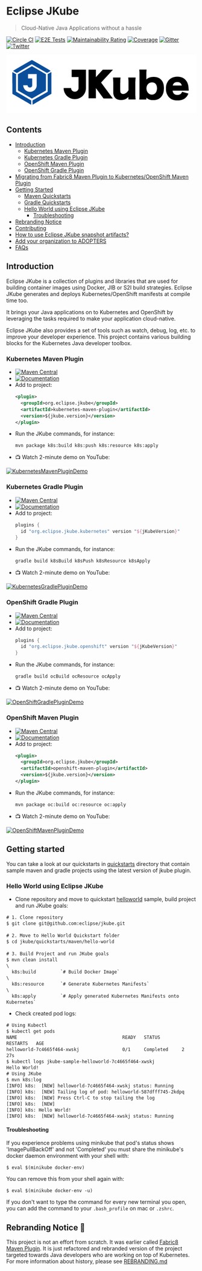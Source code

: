 # Eclipse JKube

> Cloud-Native Java Applications without a hassle

[![Circle CI](https://circleci.com/gh/eclipse/jkube/tree/master.svg?style=shield)](https://circleci.com/gh/eclipse/jkube/tree/master)
[![E2E Tests](https://github.com/jkubeio/jkube-integration-tests/actions/workflows/e2e-tests.yml/badge.svg)](https://github.com/jkubeio/jkube-integration-tests/actions/workflows/e2e-tests.yml)
[![Maintainability Rating](https://sonarcloud.io/api/project_badges/measure?project=jkubeio_jkube&metric=sqale_rating)](https://sonarcloud.io/dashboard?id=jkubeio_jkube)
[![Coverage](https://sonarcloud.io/api/project_badges/measure?project=jkubeio_jkube&metric=coverage)](https://sonarcloud.io/dashboard?id=jkubeio_jkube)
[![Gitter](https://badges.gitter.im/eclipse/jkube.svg)](https://gitter.im/eclipse/jkube?utm_source=badge&utm_medium=badge&utm_campaign=pr-badge)
[![Twitter](https://img.shields.io/twitter/follow/jkubeio?style=social)](https://twitter.com/jkubeio)

<p align="center">
  <a href="https://www.eclipse.dev/jkube/">
    <img src="./media/JKube-Logo-final-horizontal-color.png" alt="Eclipse JKube" title="The Eclipse JKube Logo"/>
  </a>
</p>

## Contents

- [Introduction](#introduction)
  - [Kubernetes Maven Plugin](#kubernetes-maven-plugin)
  - [Kubernetes Gradle Plugin](#kubernetes-gradle-plugin)
  - [OpenShift Maven Plugin](#openshift-maven-plugin)
  - [OpenShift Gradle Plugin](#openshift-gradle-plugin)
- [Migrating from Fabric8 Maven Plugin to Kubernetes/OpenShift Maven Plugin](https://www.eclipse.dev/jkube/docs/migration-guide)
- [Getting Started](#getting-started)
  - [Maven Quickstarts](./quickstarts/maven)
  - [Gradle Quickstarts](./quickstarts/gradle)
  - [Hello World using Eclipse JKube](#hello-world-using-eclipse-jkube)
    - [Troubleshooting](#troubleshooting)
- [Rebranding Notice](#rebranding-notice--loudspeaker-)
- [Contributing](https://www.eclipse.dev/jkube/contributing/)
- [How to use Eclipse JKube snapshot artifacts?](./USING-SNAPSHOT-ARTIFACTS.md)
- [Add your organization to ADOPTERS](./ADOPTERS.md)
- [FAQs](https://www.eclipse.dev/jkube/docs/kubernetes-maven-plugin/#faq)

## Introduction

Eclipse JKube is a collection of plugins and libraries that are used for building container images using Docker, JIB or
S2I build strategies. Eclipse JKube generates and deploys Kubernetes/OpenShift manifests at compile time too.

It brings your Java applications on to Kubernetes and OpenShift by leveraging the tasks required to make your
application cloud-native.

Eclipse JKube also provides a set of tools such as watch, debug, log, etc. to improve your developer experience.
This project contains various building blocks for the Kubernetes Java developer toolbox.

### Kubernetes Maven Plugin

- [![Maven Central](https://img.shields.io/maven-central/v/org.eclipse.jkube/kubernetes-maven-plugin.svg?label=Maven%20Central)](https://search.maven.org/search?q=g:%22org.eclipse.jkube%22%20AND%20a:%22kubernetes-maven-plugin%22)
- [![Documentation](https://img.shields.io/badge/plugin-documentation-lightgrey)](https://www.eclipse.dev/jkube/docs/kubernetes-maven-plugin)
- Add to project:
  ```xml
  <plugin>
    <groupId>org.eclipse.jkube</groupId>
    <artifactId>kubernetes-maven-plugin</artifactId>
    <version>${jkube.version}</version>
  </plugin>
  ```
- Run the JKube commands, for instance:
  ```shell
  mvn package k8s:build k8s:push k8s:resource k8s:apply
  ```
- :tv: Watch 2-minute demo on YouTube:

[![KubernetesMavenPluginDemo](https://img.youtube.com/vi/FHz5q8ERtPk/0.jpg)](https://youtu.be/FHz5q8ERtPk)

### Kubernetes Gradle Plugin

- [![Maven Central](https://img.shields.io/maven-central/v/org.eclipse.jkube.kubernetes/org.eclipse.jkube.kubernetes.gradle.plugin.svg?label=Maven%20Central)](https://search.maven.org/search?q=g:%22org.eclipse.jkube.kubernetes%22%20AND%20a:%22org.eclipse.jkube.kubernetes.gradle.plugin%22)
- [![Documentation](https://img.shields.io/badge/plugin-documentation-lightgrey)](https://www.eclipse.dev/jkube/docs/kubernetes-gradle-plugin/)
- Add to project:
  ```groovy
  plugins {
    id "org.eclipse.jkube.kubernetes" version "${jKubeVersion}"
  }
  ```
- Run the JKube commands, for instance:
  ```shell
  gradle build k8sBuild k8sPush k8sResource k8sApply
  ```
- :tv: Watch 2-minute demo on YouTube:

[![KubernetesGradlePluginDemo](https://img.youtube.com/vi/TUYl2Vw8bnQ/0.jpg)](https://youtu.be/TUYl2Vw8bnQ)

### OpenShift Gradle Plugin

- [![Maven Central](https://img.shields.io/maven-central/v/org.eclipse.jkube.openshift/org.eclipse.jkube.openshift.gradle.plugin.svg?label=Maven%20Central)](https://search.maven.org/search?q=g:%22org.eclipse.jkube.openshift%22%20AND%20a:%22org.eclipse.jkube.openshift.gradle.plugin%22)
- [![Documentation](https://img.shields.io/badge/plugin-documentation-lightgrey)](https://www.eclipse.dev/jkube/docs/openshift-gradle-plugin/)
- Add to project:
  ```groovy
  plugins {
    id "org.eclipse.jkube.openshift" version "${jKubeVersion}"
  }
  ```
- Run the JKube commands, for instance:
  ```shell
  gradle build ocBuild ocResource ocApply
  ```
- :tv: Watch 2-minute demo on YouTube:

[![OpenShiftGradlePluginDemo](https://img.youtube.com/vi/uMxEzLdqcik/0.jpg)](https://youtu.be/uMxEzLdqcik)

### OpenShift Maven Plugin

- [![Maven Central](https://img.shields.io/maven-central/v/org.eclipse.jkube/openshift-maven-plugin.svg?label=Maven%20Central)](https://search.maven.org/search?q=g:%22org.eclipse.jkube%22%20AND%20a:%22openshift-maven-plugin%22)
- [![Documentation](https://img.shields.io/badge/plugin-documentation-lightgrey)](https://www.eclipse.dev/jkube/docs/openshift-maven-plugin)
- Add to project:
  ```xml
  <plugin>
    <groupId>org.eclipse.jkube</groupId>
    <artifactId>openshift-maven-plugin</artifactId>
    <version>${jkube.version}</version>
  </plugin>
  ```
- Run the JKube commands, for instance:
  ```shell
  mvn package oc:build oc:resource oc:apply
  ```
- :tv: Watch 2-minute demo on YouTube:

[![OpenShiftMavenPluginDemo](https://img.youtube.com/vi/ZJzfD-bDxpc/0.jpg)](https://youtu.be/ZJzfD-bDxpc)

## Getting started

You can take a look at our quickstarts in [quickstarts](./quickstarts) directory that contain sample maven and gradle projects using the latest version of jkube plugin.

### Hello World using Eclipse JKube

- Clone repository and move to quickstart [helloworld](https://github.com/eclipse/jkube/tree/master/quickstarts/maven/hello-world) sample, build project and run JKube goals:

```shell script
# 1. Clone repository
$ git clone git@github.com:eclipse/jkube.git

# 2. Move to Hello World Quickstart folder
$ cd jkube/quickstarts/maven/hello-world

# 3. Build Project and run JKube goals
$ mvn clean install                                                            \
  k8s:build         `# Build Docker Image`                                     \
  k8s:resource      `# Generate Kubernetes Manifests`                          \
  k8s:apply         `# Apply generated Kubernetes Manifests onto Kubernetes`
```

- Check created pod logs:

```shell script
# Using Kubectl
$ kubectl get pods
NAME                                       READY   STATUS        RESTARTS   AGE
helloworld-7c4665f464-xwskj                0/1     Completed     2          27s
$ kubectl logs jkube-sample-helloworld-7c4665f464-xwskj
Hello World!
# Using JKube
$ mvn k8s:log
[INFO] k8s:  [NEW] helloworld-7c4665f464-xwskj status: Running
[INFO] k8s:  [NEW] Tailing log of pod: helloworld-587dfff745-2kdpq
[INFO] k8s:  [NEW] Press Ctrl-C to stop tailing the log
[INFO] k8s:  [NEW]
[INFO] k8s: Hello World!
[INFO] k8s:  [NEW] helloworld-7c4665f464-xwskj status: Running
```

#### Troubleshooting

If you experience problems using minikube that pod's status shows 'ImagePullBackOff' and not 'Completed' you must share the minikube's docker daemon environment with your shell with:

```shell script
$ eval $(minikube docker-env)
```

You can remove this from your shell again with:

```shell script
$ eval $(minikube docker-env -u)
```

If you don't want to type the command for every new terminal you open, you can add the command to your `.bash_profile`
on mac or `.zshrc`.

## Rebranding Notice :loudspeaker:

This project is not an effort from scratch. It was earlier called
[Fabric8 Maven Plugin](https://github.com/fabric8io/fabric8-maven-plugin).
It is just refactored and rebranded version of the project targeted towards Java developers who are working on top of
Kubernetes. For more information about history, please see [REBRANDING.md](./REBRANDING.md)
